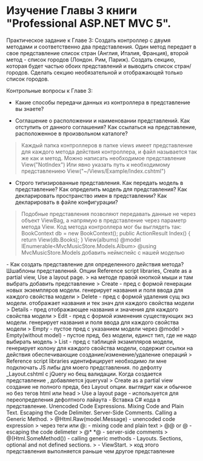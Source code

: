 # Изучение Главы 3 книги "Professional ASP.NET MVC 5".

Практическое задание к Главе 3: Создать контроллер с двумя методами и соответственно два представления. Один метод передает в свое представление список стран (Англия, Италия, Франция), второй метод - список городов (Лондон. Рим, Париж). Создать секцию, которая будет частью обоих представлений и выводить список стран/городов. Сделать секцию необязательной и отображающей только список городов.

Контрольные вопросы к Главе 3:
- Какие способы передачи данных из контроллера в представление вы знаете?
> 
- Соглашение о расположении и наименовании представлений. Как отступить от данного соглашения? Как ссылаться на представление, расположенное в произвольном каталоге?
> Каждый папка контроллеров в папке views имеет представление для каждого метода действия контроллера, и файл называется так же как и метод. 
> Можно написать необходимое представление View("NotIndex")
> Или явно указать путь к необходимому представлениею View("~/Views/Example/Index.cshtml")
- Строго типизированные представления. Как передать модель в представление? Как определить модель для представления? Как декларировать пространство имен в представлении? Как декларировать в файле конфигурации?
>  Подобные представления позволяют передавать данные не через объект ViewBag, а напрямую в представление через параметр метода View. Код метода контроллера мог бы выглядеть так:
BookContext db = new BookContext();
public ActionResult Index()
{
    return View(db.Books);
}
> View(albums)
> @model IEnumerable<MvcMusicStore.Models.Album>
> @using MvcMusicStore.Models
> добавить неймспейс с нашей моделью
<add namespace="MvcMusicStore.Models">
-  Как создать представление для определенного действия метода? Шшаблоны представлений. Опции Reference script libraries, Create as a partial view, Use a layout page.
> на методе правой кнопкой мыши и там выбрать добавить представление 
> Create - пред с формой генерации новых экземпляров модели. генерирует названия и поля ввода для каждого свойства модели
> Delete - пред с формой удаления сущ экз модели. отображает названия и тек знач для каждого свойства модели
> Details - пред отображающее названия и значения для каждого свойства модели
> Edit - пред с формой изменения существующих экз модели. генерирует названия и поля ввода для каждого свойства модели
> Empty - пустое пред с указанием модели через @model
> Empty(without model) - пустое пред, без модели, единст тип, где не надо выбирать модель
> List - пред с таблицей экзампляров модели, генерирует колону для каждого свойства модели, содержит ссылки на действия обеспечивающие создание/изменение/удаление операций
> Reference script libraries идентифицирует необходимо ли мне подключать JS либы для моего представления. по дефолту _Layout.cshtml с jQuery но бещ валидации. Когда создается представление , добавляется jqueryval
> Create as a partial view создание не полного преда, без Layout опции. выглядит как и обычное но без тегов html или head
> Use a layout page - используется для переопределения дефолтного лайаута 
- Вставка C# кода в представление. Unencoded Code Expressions. Mixing Code and Plain Text. Escaping the Code Delimiter. Server-Side Comments. Calling a Generic Method.
> <span>@Html.Raw(model.Message)</span> - unencoded code expression
> через теги <text> или @: - mixing code and plain text
> @@ or &#64;  - escaping the code delimeter
> @* *@ - server-side comments
> @(Html.SomeMethod<Type>()) - calling generic methods
- Layouts. Sections, optional and not defined sections.
> 
- ViewStart.
> код этого представления выполняется раньше чем другое представление
